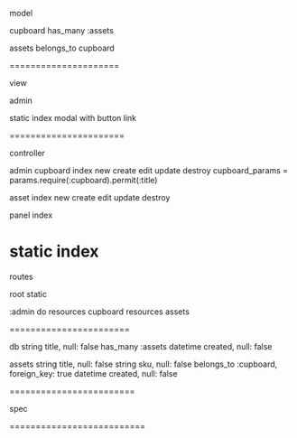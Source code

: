 model

cupboard
has_many :assets


assets
belongs_to cupboard

=====================

view

admin

static
  index modal with button link

======================

controller

admin
  cupboard
    index
    new
    create
    edit
    update
    destroy
    cupboard_params = params.require(:cupboard).permit(:title)

  asset
    index
    new
    create
    edit
    update
    destroy

panel
  index

static
  index
=======================

routes

root static

:admin do
  resources cupboard
  resources assets

=======================

db
string title, null: false
has_many :assets
datetime created, null: false


assets
  string title, null: false
  string sku, null: false
  belongs_to :cupboard, foreign_key: true
  datetime created, null: false


========================

spec

==========================




